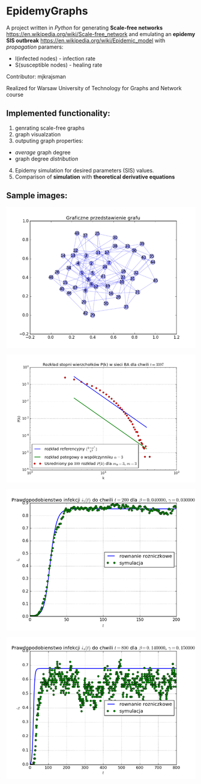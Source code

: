 # EpidemyGraphs

A project written in *Python* for generating **Scale-free networks** https://en.wikipedia.org/wiki/Scale-free_network
and emulating an **epidemy SIS outbreak** https://en.wikipedia.org/wiki/Epidemic_model with *propagation* paramers:
- I(infected nodes) - infection rate
- S(susceptible nodes) - healing rate

Contributor: mjkrajsman

Realized for Warsaw University of Technology for Graphs and Network course

## Implemented functionality:

1. genrating scale-free graphs
2. graph visualzation
3. outputing graph properties:
  - *average* graph degree
  - graph degree *distribution*
4. Epidemy simulation for desired parameters (SIS) values.
5. Comparison of **simulation** with **theoretical derivative equations**


## Sample images:

![50-node scale-free network](https://github.com/MichalDanielDobrzanski/EpidemyGraphs/blob/master/sprawka/img/graf_50.png)

![3400-node s-f network degree distribution (polish description)](https://github.com/MichalDanielDobrzanski/EpidemyGraphs/blob/master/sprawka/img/rozklad_100.png)

![simulation - infection probability (polish description)](https://github.com/MichalDanielDobrzanski/EpidemyGraphs/blob/master/sprawka/img/i5_zwykly.png)

![simulation2 - infection probability (polish description)](https://github.com/MichalDanielDobrzanski/EpidemyGraphs/blob/master/sprawka/img/symulacja_014_015_tree.png)


